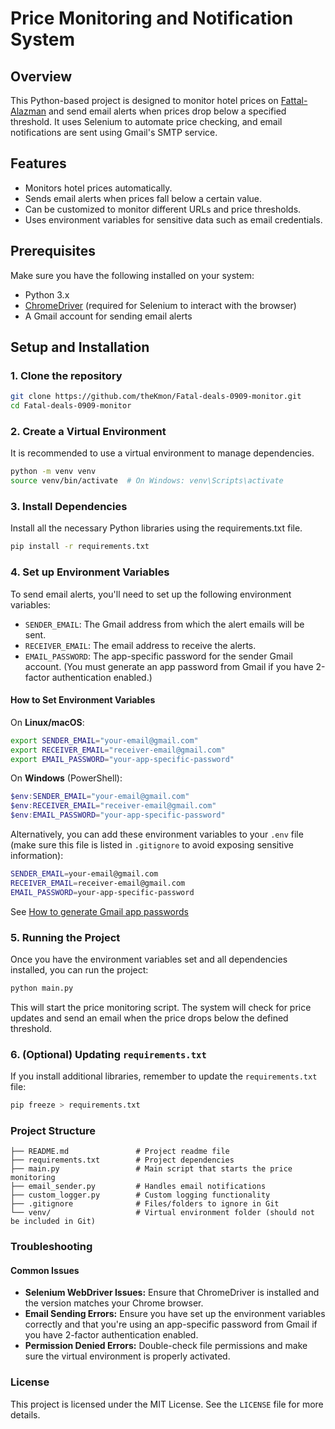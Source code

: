 # Price Monitoring and Notification System

## Overview

This Python-based project is designed to monitor hotel prices on [Fattal-Alazman](https://www.fattal-alazman.co.il/) and send email alerts when prices drop below a specified threshold. It uses Selenium to automate price checking, and email notifications are sent using Gmail's SMTP service.

## Features

- Monitors hotel prices automatically.
- Sends email alerts when prices fall below a certain value.
- Can be customized to monitor different URLs and price thresholds.
- Uses environment variables for sensitive data such as email credentials.

## Prerequisites

Make sure you have the following installed on your system:

- Python 3.x
- [ChromeDriver](https://sites.google.com/a/chromium.org/chromedriver/) (required for Selenium to interact with the browser)
- A Gmail account for sending email alerts

## Setup and Installation

### 1. Clone the repository

```bash
git clone https://github.com/theKmon/Fatal-deals-0909-monitor.git
cd Fatal-deals-0909-monitor
```

### 2. Create a Virtual Environment
It is recommended to use a virtual environment to manage dependencies.

```bash
python -m venv venv
source venv/bin/activate  # On Windows: venv\Scripts\activate
```

### 3. Install Dependencies
Install all the necessary Python libraries using the requirements.txt file.
```bash
pip install -r requirements.txt
```

### 4. Set up Environment Variables

To send email alerts, you'll need to set up the following environment variables:

- `SENDER_EMAIL`: The Gmail address from which the alert emails will be sent.
- `RECEIVER_EMAIL`: The email address to receive the alerts.
- `EMAIL_PASSWORD`: The app-specific password for the sender Gmail account. (You must generate an app password from Gmail if you have 2-factor authentication enabled.)

#### How to Set Environment Variables

On **Linux/macOS**:

```bash
export SENDER_EMAIL="your-email@gmail.com"
export RECEIVER_EMAIL="receiver-email@gmail.com"
export EMAIL_PASSWORD="your-app-specific-password"
```

On **Windows** (PowerShell):
```powershell
$env:SENDER_EMAIL="your-email@gmail.com"
$env:RECEIVER_EMAIL="receiver-email@gmail.com"
$env:EMAIL_PASSWORD="your-app-specific-password"
```
Alternatively, you can add these environment variables to your `.env` file (make sure this file is listed in `.gitignore` to avoid exposing sensitive information):
```bash
SENDER_EMAIL=your-email@gmail.com
RECEIVER_EMAIL=receiver-email@gmail.com
EMAIL_PASSWORD=your-app-specific-password
```
See [How to generate Gmail app passwords](https://knowledge.workspace.google.com/kb/how-to-create-app-passwords-000009237)
### 5. Running the Project

Once you have the environment variables set and all dependencies installed, you can run the project:

```bash
python main.py
```
This will start the price monitoring script. The system will check for price updates and send an email when the price drops below the defined threshold.

### 6. **(Optional) Updating** `requirements.txt`
If you install additional libraries, remember to update the `requirements.txt` file:
```bash
pip freeze > requirements.txt
```

### Project Structure

```plaintest
├── README.md               # Project readme file
├── requirements.txt        # Project dependencies
├── main.py                 # Main script that starts the price monitoring
├── email_sender.py         # Handles email notifications
├── custom_logger.py        # Custom logging functionality
├── .gitignore              # Files/folders to ignore in Git
└── venv/                   # Virtual environment folder (should not be included in Git)
```
### Troubleshooting

#### Common Issues
- **Selenium WebDriver Issues:** Ensure that ChromeDriver is installed and the version matches your Chrome browser.
- **Email Sending Errors:** Ensure you have set up the environment variables correctly and that you're using an app-specific password from Gmail if you have 2-factor authentication enabled.
- **Permission Denied Errors:** Double-check file permissions and make sure the virtual environment is properly activated.

### License

This project is licensed under the MIT License. See the `LICENSE` file for more details.